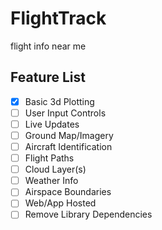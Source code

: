 # FlightTrack
flight info near me

## Feature List
- [x] Basic 3d Plotting
- [ ] User Input Controls
- [ ] Live Updates
- [ ] Ground Map/Imagery
- [ ] Aircraft Identification
- [ ] Flight Paths
- [ ] Cloud Layer(s)
- [ ] Weather Info
- [ ] Airspace Boundaries
- [ ] Web/App Hosted
- [ ] Remove Library Dependencies
